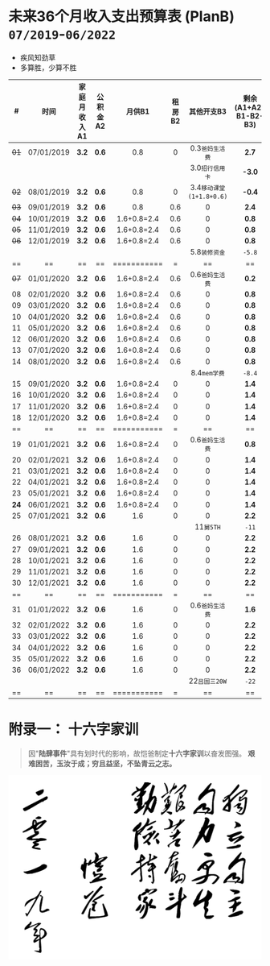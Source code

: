 # 未来36个月收入支出预算表 (PlanB) `07/2019`-`06/2022`

* 疾风知劲草
* 多算胜，少算不胜

|# |      时间|家庭月收入A1|公积金A2|月供B1|租房B2|     其他开支B3|剩余(A1+A2-B1-B2-B3)|累计剩余|
|--|      :--:|        :--:|    :--:|  :--:|  :--:|           :--:|                :--:|    :--:|
|~~01~~|07/01/2019| **3.2**| **0.6**|   0.8|     0|0.3`爸妈生活费`|             **2.7**|     2.7|
|  |          |            |        |      |      |3.0`招行信用卡`|            **-3.0**|**-0.3**|
|~~02~~|08/01/2019|     **3.2**| **0.6**|   0.8|     0|3.4`移动课堂(1+1.8+0.6)`|   **-0.4**|**-0.7**|
|~~03~~|09/01/2019|     **3.2**| **0.6**|   0.8|     0.6|            0|             **2.4**|     1.7|
|~~04~~|10/01/2019|     **3.2**| **0.6**|1.6+0.8=2.4|0.6|            0|             **0.8**|     2.5|
|~~05~~|11/01/2019|     **3.2**| **0.6**|1.6+0.8=2.4|0.6|            0|             **0.8**|     3.3|
|~~06~~|12/01/2019|     **3.2**| **0.6**|1.6+0.8=2.4|0.6|            0|             **0.8**|     4.1|
|  |          |            |        |           | |5.8`装修资金`   |             `-5.8`|**-1.7**|
|==|==        |==          |==      |===========|=|==             |==                  |==      |
|~~07~~|01/01/2020|     **3.2**| **0.6**|1.6+0.8=2.4|0.6|0.6`爸妈生活费`|           **0.2**|    -1.5|
|08|02/01/2020|     **3.2**| **0.6**|1.6+0.8=2.4|0.6|              0|           **0.8**|    -0.7|
|09|03/01/2020|     **3.2**| **0.6**|1.6+0.8=2.4|0.6|              0|           **0.8**|     0.1|
|10|04/01/2020|     **3.2**| **0.6**|1.6+0.8=2.4|0.6|              0|           **0.8**|     0.9|
|11|05/01/2020|     **3.2**| **0.6**|1.6+0.8=2.4|0.6|              0|           **0.8**|     1.7|
|12|06/01/2020|     **3.2**| **0.6**|1.6+0.8=2.4|0.6|              0|           **0.8**|     2.5|
|13|07/01/2020|     **3.2**| **0.6**|1.6+0.8=2.4|0.6|              0|           **0.8**|     3.3|
|14|08/01/2020|     **3.2**| **0.6**|1.6+0.8=2.4|0.6|              0|           **0.8**|     4.1|
|  |          |            |        |           |   |8.4`mem学费`   |           `-8.4` |**-4.3**|
|15|09/01/2020|     **3.2**| **0.6**|1.6+0.8=2.4|  0|              0|           **1.4**|  -2.9  |
|16|10/01/2020|     **3.2**| **0.6**|1.6+0.8=2.4|  0|              0|           **1.4**|  -1.5  |
|17|11/01/2020|     **3.2**| **0.6**|1.6+0.8=2.4|  0|              0|           **1.4**|  -0.1  |
|18|12/01/2020|     **3.2**| **0.6**|1.6+0.8=2.4|  0|              0|           **1.4**|   1.3  |
|==|==        |==          |==      |===========|=|==             |==                  |==      |
|19|01/01/2021|     **3.2**| **0.6**|1.6+0.8=2.4|  0|0.6`爸妈生活费`|           **0.8**|     2.1|
|20|02/01/2021|     **3.2**| **0.6**|1.6+0.8=2.4|  0|              0|           **1.4**|     3.5|
|21|03/01/2021|     **3.2**| **0.6**|1.6+0.8=2.4|  0|              0|           **1.4**|     4.9|
|22|04/01/2021|     **3.2**| **0.6**|1.6+0.8=2.4|  0|              0|           **1.4**|     6.3|
|23|05/01/2021|     **3.2**| **0.6**|1.6+0.8=2.4|  0|              0|           **1.4**|     7.7|
|**24**|06/01/2021|     **3.2**| **0.6**|1.6+0.8=2.4|  0|              0|           **1.4**|     9.1|
|25|07/01/2021|     **3.2**| **0.6**|        1.6|  0|              0|           **2.2**|    11.3|
|  |          |            |        |           |   |11`舅5TH`      |           `-11`  | **0.3**|
|26|08/01/2021|     **3.2**| **0.6**|        1.6|  0|              0|           **2.2**|     2.5|
|27|09/01/2021|     **3.2**| **0.6**|        1.6|  0|              0|           **2.2**|     4.7|
|28|10/01/2021|     **3.2**| **0.6**|        1.6|  0|              0|           **2.2**|     6.9|
|29|11/01/2021|     **3.2**| **0.6**|        1.6|  0|              0|           **2.2**|     9.1|
|30|12/01/2021|     **3.2**| **0.6**|        1.6|  0|              0|           **2.2**|    11.3|
|==|==        |==          |==      |===========|=|==             |==                  |==      |
|31|01/01/2022|     **3.2**| **0.6**|        1.6|  0|0.6`爸妈生活费`|           **1.6**|    12.9|
|32|02/01/2022|     **3.2**| **0.6**|        1.6|  0|              0|           **2.2**|    15.1|
|33|03/01/2022|     **3.2**| **0.6**|        1.6|  0|              0|           **2.2**|    17.3|
|34|04/01/2022|     **3.2**| **0.6**|        1.6|  0|              0|           **2.2**|    19.5|
|35|05/01/2022|     **3.2**| **0.6**|        1.6|  0|              0|           **2.2**|    21.7|
|36|06/01/2022|     **3.2**| **0.6**|        1.6|  0|              0|           **2.2**|    23.9|
|  |          |            |        |           |   |22`吕固三20W`  |           `-22`  | **1.9**|
|==|==        |==          |==      |===========|=|==             |==                  |==      |


# 附录一： 十六字家训
> 因"**陆肆事件**"具有划时代的影响，故恺爸制定**十六字家训**以奋发图强。
> **艰难困苦，玉汝于成；穷且益坚，不坠青云之志。**

![恺爸家训](images/9901.png)
